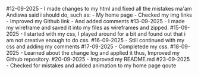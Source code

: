 #12-09-2025 - I made changes to my html and fixed all the mistakes ma'am Andiswa said i should do, such as:
           - My home page
           - Checked my img links
           - Improved my Github link
           - And added comments
#13-09-2025 - I made my wireframe and saved it into my files as wireframes and zipped.
#15-09-2025 - I started with my css, I played around for a bit and found out that i am not creative enough to do css.
#16-09-2025 - Still continued with my css and adding my comments
#17-09-2025 - Completede my css.
#18-09-2025 - Learned about the change log and applied it thus, Improved my Github repository.
#20-09-2025 - Improved my README.md 
#23-09-2025 - Checked for mistakes and added animation to my home page qoute
